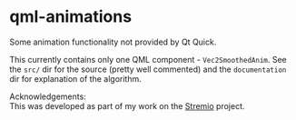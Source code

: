 # qml-animations
Some animation functionality not provided by Qt Quick.

This currently contains only one QML component - `Vec2SmoothedAnim`.
See the `src/` dir for the source (pretty well commented) and the `documentation` dir for explanation of the algorithm.

Acknowledgements:  
This was developed as part of my work on the [Stremio](http://www.strem.io/) project.
